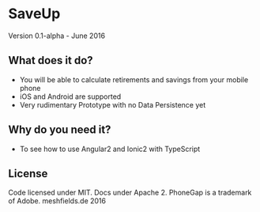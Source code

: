 # SaveUp

Version 0.1-alpha - June 2016

## What does it do?

* You will be able to calculate retirements and savings from your mobile phone
* iOS and Android  are supported
* Very rudimentary Prototype with no Data Persistence yet

## Why do you need it?

* To see how to use Angular2 and Ionic2 with TypeScript 

## License
Code licensed under MIT. Docs under Apache 2. PhoneGap is a trademark of Adobe.
meshfields.de 2016 